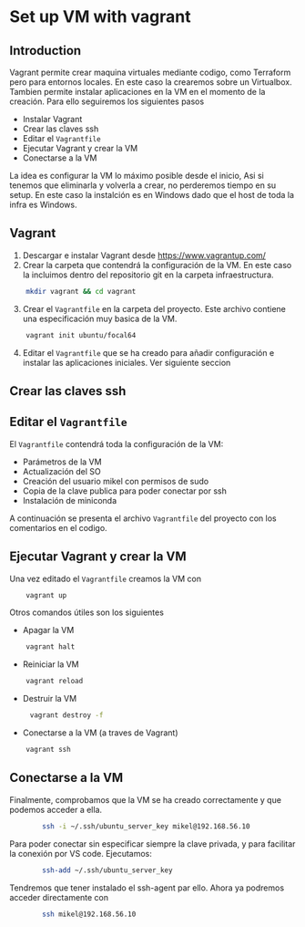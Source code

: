 # Set up VM with vagrant

## Introduction

Vagrant permite crear maquina virtuales mediante codigo, como Terraform pero para entornos locales. En este caso la crearemos sobre un Virtualbox.
Tambien permite instalar aplicaciones en la VM en el momento de la creación.
Para ello seguiremos los siguientes pasos

* Instalar Vagrant
* Crear las claves ssh
* Editar el ``Vagrantfile``
* Ejecutar Vagrant y crear la VM
* Conectarse a la VM

La idea es configurar la VM lo máximo posible desde el inicio, Asi si tenemos que eliminarla y volverla a crear, no perderemos tiempo en su setup.
En este caso la instalción es en Windows dado que el host de toda la infra es Windows.

## Vagrant

1.  Descargar e instalar Vagrant desde https://www.vagrantup.com/
2.  Crear la carpeta que contendrá la configuración de la VM. En este caso la incluimos dentro del repositorio git en la carpeta infraestructura.

```bash
    mkdir vagrant && cd vagrant
```

3.  Crear el ``Vagrantfile`` en la carpeta del proyecto. Este archivo contiene una especificación muy basica de la VM.

```bash
    vagrant init ubuntu/focal64
```

4. Editar el ``Vagrantfile`` que se ha creado para añadir configuración e instalar las aplicaciones iniciales. Ver siguiente seccion

## Crear las claves ssh




## Editar el ``Vagrantfile``


El ``Vagrantfile`` contendrá toda la configuración de la VM:

* Parámetros de la VM
* Actualización del SO
* Creación del usuario mikel con permisos de sudo
* Copia de la clave publica para poder conectar por ssh
* Instalación de miniconda

A continuación se presenta el archivo ``Vagrantfile`` del proyecto con los comentarios en el codigo.



## Ejecutar Vagrant y crear la VM

Una vez editado el ``Vagrantfile`` creamos la VM con 

```bash
    vagrant up
```

Otros comandos útiles son los siguientes

* Apagar la VM

```bash
    vagrant halt
```

* Reiniciar la VM

```bash
    vagrant reload
```

* Destruir la VM

```bash
     vagrant destroy -f
```

* Conectarse a la VM (a traves de Vagrant)

```bash
    vagrant ssh
```

## Conectarse a la VM

Finalmente, comprobamos que la VM se ha creado correctamente y que podemos acceder a ella.

```bash
        ssh -i ~/.ssh/ubuntu_server_key mikel@192.168.56.10
```

Para poder conectar sin especificar siempre la clave privada, y para facilitar la conexión por VS code. Ejecutamos:

```bash
        ssh-add ~/.ssh/ubuntu_server_key
```

Tendremos que tener instalado el ssh-agent par ello.
Ahora ya podremos acceder directamente con

```bash
        ssh mikel@192.168.56.10
```

